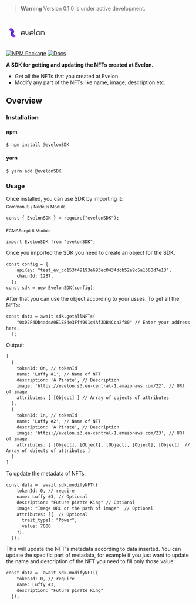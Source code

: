 > **Warning**
> Version 0.1.0 is under active development.

# <img src="evlnlogo.png" alt="Evelon" height="40px">

[![NPM Package](https://img.shields.io/badge/npm-v0.1.0-blue)]()
[![Docs](https://img.shields.io/badge/docs-%F0%9F%93%84-gold)](https://docs.evelon.app/sdk/documentation/)

**A SDK for getting and updating the NFTs created at Evelon.**

- Get all the NFTs that you created at Evelon.
- Modify any part of the NFTs like name, image, description etc.

## Overview

### Installation

#### npm

```
$ npm install @evelonSDK
```

#### yarn

```
$ yarn add @evelonSDK
```

### Usage

Once installed, you can use SDK by importing it:<br>
<sub>CommonJS / NodeJs Module</sub>

```
const { EvelonSDK } = require("evelonSDK");
```

<sub>ECMAScript 6 Module</sub>

```
import EvelonSDK from "evelonSDK";
```

Once you imported the SDK you need to create an object for the SDK.

```
const config = {
    apiKey: "test_ev_cd153f49193e693ec0434dcb52a9c5a1560d7e13",
    chainId: 1287,
  };
const sdk = new EvelonSDK(config);

```

After that you can use the object according to your usses.
To get all the NFTs:

```
const data = await sdk.getAllNFTs(
    "0x02F4Db4adeA0E1E84e3Ff4901c4Af3DB4Cca2f80" // Enter your address here.
  );
```

Output:

```
[
  {
    tokenId: 0n, // tokenId
    name: 'Luffy #1', // Name of NFT
    description: 'A Pirate', // Description
    image: 'https://evelon.s3.eu-central-1.amazonaws.com/22', // URl of image
    attributes: [ [Object] ] // Array of objects of attributes
  },
  {
    tokenId: 1n, // tokenId
    name: 'Luffy #2', // Name of NFT
    description: 'A Pirate', // Description
    image: 'https://evelon.s3.eu-central-1.amazonaws.com/23', // URl of image
    attributes: [ [Object], [Object], [Object], [Object], [Object]  // Array of objects of attributes ]
  }
]
```

To update the metadata of NFTs:

```
const data =  await sdk.modifyNFT({
    tokenId: 0, // require
    name: Luffy #3, // Optional
    description: "Future pirate King" // Optional
    image: "Image URL or the path of image"  // Optional
    attributes: [{  // Optional
      trait_type1: "Power",
      value: 7000
    }],
  });
```

This will update the NFT's metadata according to data inserted.
You can update the specific part of metadata, for example if you just want to update the name and description of the NFT you need to fill only those value:

```
const data =  await sdk.modifyNFT({
    tokenId: 0, // require
    name: Luffy #3,
    description: "Future pirate King"
  });
```
